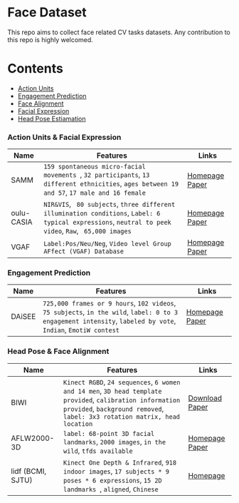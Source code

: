 # Face Dataset

This repo aims to collect face related CV tasks datasets. Any contribution to this repo is highly welcomed. 
# Contents  
- [Action Units ](#action-units--facial-expression)  
- [Engagement Prediction](#engagement-prediction)  
- [Face Alignment](#head-pose--face-alignment)
- [Facial Expression](#action-units--facial-expression)  
- [Head Pose Estiamation](#head-pose--face-alignment)


### Action Units & Facial Expression


| Name       | Features                                                     | Links                                                        |
| ---------- | ------------------------------------------------------------ | ------------------------------------------------------------ |
| SAMM       | ` 159 spontaneous micro-facial movements  `, ` 32 participants `, ` 13 different ethnicities `, ` ages between 19 and 57 `,  `17 male and 16 female` | [Homepage](https://personalpages.manchester.ac.uk/staff/adrian.davison/SAMM.html) [Paper](https://ieeexplore.ieee.org/abstract/document/7492264) |
| oulu-CASIA | `NIR&VIS`,  `  80 subjects `, ` three different illumination conditions `,  ` Label: 6 typical expressions `, `neutral to peek video`, ` Raw `, ` 65,000 images` | [Homepage](https://www.oulu.fi/cmvs/node/41316) [Paper](https://www.sciencedirect.com/science/article/abs/pii/S0262885611000515) |
| VGAF       | `Label:Pos/Neu/Neg`, `Video level Group AFfect (VGAF) Database` | [Homepage](https://sites.google.com/view/emotiw2020)  [Paper](https://dl.acm.org/doi/10.1145/3382507.3417973) |

### Engagement Prediction
| Name   | Features                                                     | Links                                                        |
| ------ | ------------------------------------------------------------ | ------------------------------------------------------------ |
| DAiSEE | `725,000 frames or 9 hours`, `102 videos`, `75 subjects`, `in the wild`, `label: 0 to 3 engagement intensity`, `labeled by vote`, `Indian`, `EmotiW contest` | [Homepage](https://iith.ac.in/~daisee-dataset/) [Paper](https://arxiv.org/abs/1609.01885) |

### Head Pose & Face Alignment

| Name              | Features                                                     | Links                                                        |
| ----------------- | ------------------------------------------------------------ | ------------------------------------------------------------ |
| BIWI              | `Kinect RGBD`, `24 sequences`, `6 women and 14 men`, `3D head template provided`, `calibration information provided`, `background removed`, `label: 3x3 rotation matrix, head location` | [Download](http://data.vision.ee.ethz.ch/cvl/gfanelli/kinect_head_pose_db.tgz) [Paper](https://link.springer.com/content/pdf/10.1007/s11263-012-0549-0.pdf) |
| AFLW2000-3D       | `label: 68-point 3D facial landmarks`, `2000 images`, `in the wild`, `tfds available` | [Homepage](http://www.cbsr.ia.ac.cn/users/xiangyuzhu/projects/3DDFA/main.htm) [Paper]() |
| lidf (BCMI, SJTU) | `Kinect One Depth & Infrared`, `918 indoor images`, `17 subjects * 9 poses * 6 expressions`,  `15 2D landmarks `, `aligned`, `Chinese` | [Homepage](https://bcmi.sjtu.edu.cn/resource.html)           |

